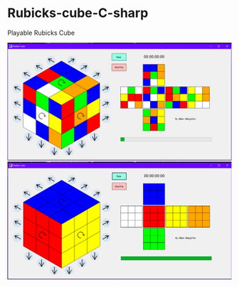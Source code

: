 # Rubicks-cube-C-sharp
 Playable Rubicks Cube

![screenshot 1](/pics/Capture.PNG)
![screenshot 2](/pics/Capture1.PNG)